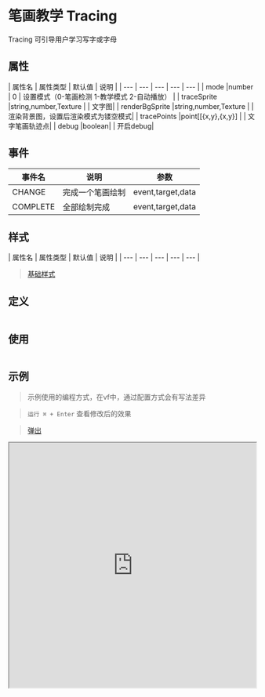 # 笔画教学 Tracing


Tracing 可引导用户学习写字或字母

## 属性

| 属性名 | 属性类型 | 默认值 | 说明 |
| --- | --- | --- | --- | --- |
| mode |number | 0 | 设置模式（0-笔画检测  1-教学模式  2-自动播放） |
| traceSprite |string,number,Texture |  | 文字图|
| renderBgSprite |string,number,Texture |  | 渲染背景图，设置后渲染模式为镂空模式|
| tracePoints |point[[{x,y},{x,y}] |  | 文字笔画轨迹点|
| debug |boolean|  | 开启debug|
## 事件

| 事件名  | 说明 | 参数 |
| --- | --- | --- |
| CHANGE | 完成一个笔画绘制 | event,target,data |
| COMPLETE | 全部绘制完成 | event,target,data |

## 样式

| 属性名 | 属性类型 | 默认值 | 说明 |
| --- | --- | --- | --- | --- |



> [基础样式](/handbook/style.html#样式)

## 定义
``` typescript

```

## 使用
``` typescript

```

## 示例

> 示例使用的编程方式，在vf中，通过配置方式会有写法差异

> `运行 ⌘ + Enter` 查看修改后的效果

> [弹出](https://vipkid-edu.github.io/vf-gui/play/#example/TestTracing)

<iframe src="https://vipkid-edu.github.io/vf-gui/play/#example/TestTracing" height="500" width="100%"></iframe>